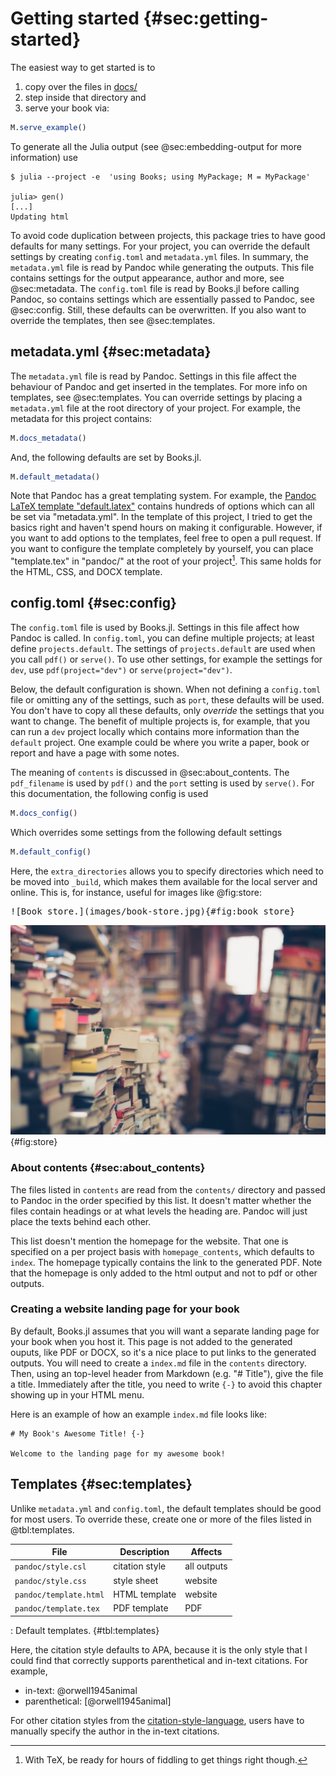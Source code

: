 # Getting started {#sec:getting-started}

The easiest way to get started is to

1. copy over the files in [docs/](https://github.com/rikhuijzer/Books.jl/tree/main/docs)
1. step inside that directory and
1. serve your book via:

```jl
M.serve_example()
```

To generate all the Julia output (see @sec:embedding-output for more information) use

```
$ julia --project -e  'using Books; using MyPackage; M = MyPackage'

julia> gen()
[...]
Updating html
```

To avoid code duplication between projects, this package tries to have good defaults for many settings.
For your project, you can override the default settings by creating `config.toml` and `metadata.yml` files.
In summary, the `metadata.yml` file is read by Pandoc while generating the outputs.
This file contains settings for the output appearance, author and more, see @sec:metadata.
The `config.toml` file is read by Books.jl before calling Pandoc, so contains settings which are essentially passed to Pandoc, see @sec:config.
Still, these defaults can be overwritten.
If you also want to override the templates, then see @sec:templates.

## metadata.yml {#sec:metadata}

The `metadata.yml` file is read by Pandoc.
Settings in this file affect the behaviour of Pandoc and get inserted in the templates.
For more info on templates, see @sec:templates.
You can override settings by placing a `metadata.yml` file at the root directory of your project.
For example, the metadata for this project contains:

```jl
M.docs_metadata()
```

And, the following defaults are set by Books.jl.

```jl
M.default_metadata()
```

Note that Pandoc has a great templating system.
For example, the [Pandoc LaTeX template "default.latex"](https://github.com/jgm/pandoc) contains hundreds of options which can all be set via "metadata.yml".
In the template of this project, I tried to get the basics right and haven't spend hours on making it configurable.
However, if you want to add options to the templates, feel free to open a pull request.
If you want to configure the template completely by yourself, you can place "template.tex" in "pandoc/" at the root of your project[^selftemplate].
This same holds for the HTML, CSS, and DOCX template.

[^selftemplate]: With TeX, be ready for hours of fiddling to get things right though.

## config.toml {#sec:config}

The `config.toml` file is used by Books.jl.
Settings in this file affect how Pandoc is called.
In `config.toml`, you can define multiple projects; at least define `projects.default`.
The settings of `projects.default` are used when you call `pdf()` or `serve()`.
To use other settings, for example the settings for `dev`, use `pdf(project="dev")` or `serve(project="dev")`.

Below, the default configuration is shown.
When not defining a `config.toml` file or omitting any of the settings, such as `port`, these defaults will be used.
You don't have to copy all these defaults, only _override_ the settings that you want to change.
The benefit of multiple projects is, for example, that you can run a `dev` project locally which contains more information than the `default` project.
One example could be where you write a paper, book or report and have a page with some notes.

The meaning of `contents` is discussed in @sec:about_contents.
The `pdf_filename` is used by `pdf()` and the `port` setting is used by `serve()`.
For this documentation, the following config is used

```jl
M.docs_config()
```

Which overrides some settings from the following default settings

```jl
M.default_config()
```

Here, the `extra_directories` allows you to specify directories which need to be moved into `_build`, which makes them available for the local server and online.
This is, for instance, useful for images like @fig:store:

<pre class="language-markdown">
![Book store.](images/book-store.jpg){#fig:book_store}
</pre>

![Book store.](images/book-store.jpg){#fig:store}

### About contents {#sec:about_contents}

The files listed in `contents` are read from the `contents/` directory and passed to Pandoc in the order specified by this list.
It doesn't matter whether the files contain headings or at what levels the heading are.
Pandoc will just place the texts behind each other.

This list doesn't mention the homepage for the website.
That one is specified on a per project basis with `homepage_contents`, which defaults to `index`.
The homepage typically contains the link to the generated PDF.
Note that the homepage is only added to the html output and not to pdf or other outputs.

### Creating a website landing page for your book

By default, Books.jl assumes that you will want a separate landing page for your book when you host it.
This page is not added to the generated ouputs, like PDF or DOCX, so it's a nice place to put links to the generated outputs.
You will need to create a `index.md` file in the `contents` directory.
Then, using an top-level header from Markdown (e.g. "# Title"), give the file a title.
Immediately after the title, you need to write `{-}` to avoid this chapter showing up in your HTML menu.

Here is an example of how an example `index.md` file looks like:

```mkd
# My Book's Awesome Title! {-}

Welcome to the landing page for my awesome book!
```

## Templates {#sec:templates}

Unlike `metadata.yml` and `config.toml`, the default templates should be good for most users.
To override these, create one or more of the files listed in @tbl:templates.

File | Description | Affects
--- | --- | ---
`pandoc/style.csl` | citation style | all outputs
`pandoc/style.css` | style sheet | website
`pandoc/template.html` | HTML template | website
`pandoc/template.tex` | PDF template | PDF

: Default templates. {#tbl:templates}

Here, the citation style defaults to APA, because it is the only style that I could find that correctly supports parenthetical and in-text citations. For example,

- in-text: @orwell1945animal
- parenthetical: [@orwell1945animal]

For other citation styles from the [citation-style-language](https://github.com/citation-style-language/styles), users have to manually specify the author in the in-text citations.
